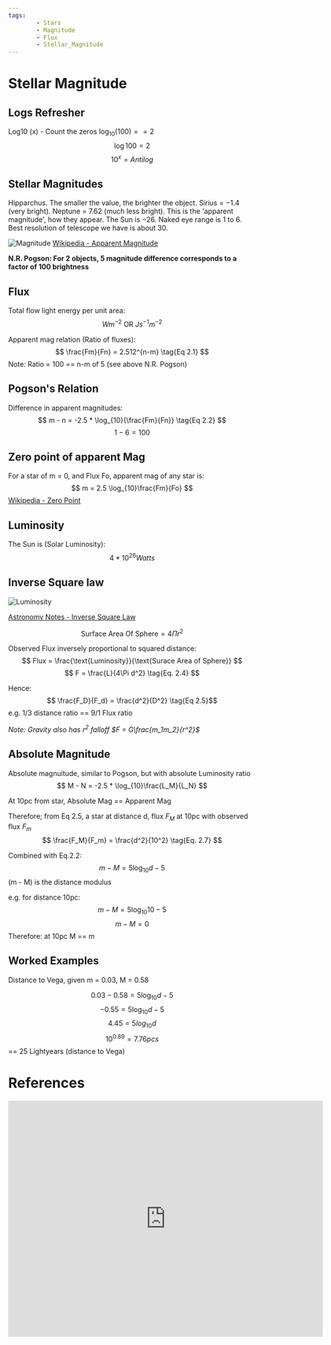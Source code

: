 ```yaml
---
tags:
        - Stars
        - Magnitude
        - Flux
        - Stellar_Magnitude
---
```


# Stellar Magnitude

## Logs Refresher
Log10 (x) - Count the zeros $\log_{10}(100) == 2$
$$ \log{100} = 2 $$
$$ 10^x = Antilog $$

## Stellar Magnitudes
Hipparchus.  The smaller the value, the brighter the object.  Sirius = $-1.4$ (very bright).  Neptune = $7.62$ (much less bright).  This is the 'apparent magnitude', how they appear.  The Sun is $-26$.  Naked eye range is 1 to 6.  Best resolution of telescope we have is about 30.

![Magnitude](https://earthsky.org/upl/2017/03/apparent-magnitude-scale-e1490133992818.jpg)
[Wikipedia - Apparent Magnitude](https://en.wikipedia.org/wiki/Apparent_magnitude)

**N.R. Pogson: For 2 objects, 5 magnitude difference corresponds to a factor of 100 brightness**

## Flux
Total flow light energy per unit area:
$$ Wm^{-2} \text{ OR } Js^{-1}m^{-2} $$

Apparent mag relation (Ratio of fluxes):
$$ \frac{Fm}{Fn} = 2.512^{n-m} \tag{Eq 2.1} $$
Note: Ratio = 100 == n-m of 5 (see above N.R. Pogson)

## Pogson's Relation
Difference in apparent magnitudes:
$$ m - n = -2.5 * \log_{10}{\frac{Fm}{Fn}} \tag{Eq 2.2} $$ 
$$ 1 - 6 = 100 \tag{As expected}$$

## Zero point of apparent Mag
For a star of m = 0, and Flux Fo, apparent mag of any star is:
$$ m = 2.5 \log_{10}\frac{Fm}{Fo} $$
[Wikipedia - Zero Point](https://en.wikipedia.org/wiki/Zero_Point_(photometry))

## Luminosity
The Sun is (Solar Luminosity): 
$$ 4 * 10^{26} Watts $$

## Inverse Square law 
![Luminosity](https://upload.wikimedia.org/wikipedia/commons/2/28/Inverse_square_law.svg)

[Astronomy Notes - Inverse Square Law](https://www.astronomynotes.com/starprop/s3.htm)

$$ \text{Surface Area Of Sphere} = 4\Pi r^2 $$

Observed Flux inversely proportional to squared distance:
$$ Flux = \frac{\text{Luminosity}}{\text{Surace Area of Sphere}} $$
$$ F = \frac{L}{4\Pi d^2} \tag{Eq. 2.4} $$

Hence:
$$ \frac{F_D}{F_d} = \frac{d^2}{D^2} \tag{Eq 2.5}$$
e.g. 1/3 distance ratio == 9/1 Flux ratio 

*Note: Gravity also has $r^2$ falloff $F = G\frac{m_1m_2}{r^2}$*

## Absolute Magnitude
Absolute magnuitude, similar to Pogson, but with absolute Luminosity ratio
$$ M - N = -2.5 * \log_{10}\frac{L_M}{L_N} $$

At 10pc from star, Absolute Mag == Apparent Mag

Therefore; from Eq 2.5, a star at distance d, flux $F_M$ at 10pc with observed flux $F_m$
$$ \frac{F_M}{F_m} = \frac{d^2}{10^2} \tag{Eq. 2.7} $$

Combined with Eq.2.2:
$$ m - M = 5 \log_{10}d - 5 \tag{Eq. 2.8} $$
(m - M) is the distance modulus

e.g. for distance 10pc:
$$ m - M = 5 \log_{10}10 - 5 $$
$$ m - M = 0 $$
Therefore: at 10pc M == m

## Worked Examples
Distance to Vega, given m = 0.03, M = 0.58

$$ 0.03 - 0.58= 5 \log_{10}d - 5 $$
$$ -0.55 = 5\log_{10}d - 5 $$
$$ 4.45 = 5 log_{10}d $$
$$ 10^0.89 = 7.76 pcs $$
== 25 Lightyears (distance to Vega)

# References
<iframe
    width="640"
    height="480"
    src="https://www.youtube.com/embed/RmuklXC94Cs"
    frameborder="0"
    allow="autoplay; encrypted-media"
    allowfullscreen
>
</iframe>